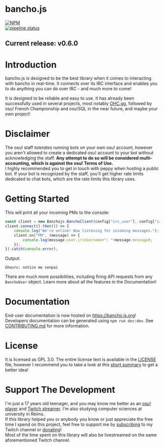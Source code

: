# bancho.js

[![NPM](https://nodei.co/npm/bancho.js.png?compact=true)](https://nodei.co/npm/bancho.js/)  
[![pipeline status](https://git.cartooncraft.fr/ThePooN/bancho.js/badges/master/pipeline.svg)](https://git.cartooncraft.fr/ThePooN/bancho.js/commits/master)

## Current release: v0.6.0

# Introduction

bancho.js is designed to be the best library when it comes to interacting with bancho in real-time. It connects over its IRC interface and enables you to do anything you can do over IRC - and much more to come!

It is designed to be reliable and easy to use. It has already been successfully used in several projects, most notably [OHC.gg](https://ohc.gg), followed by osu! French Championship and osu!SQL in the near future, and maybe your own project!

# Disclaimer

The osu! staff *tolerates* running bots on your own osu! account, however you aren't allowed to create a dedicated osu! account to your bot without acknowledging the staff. **Any attempt to do so will be considered multi-accounting, which is against the osu! Terms of Use.**  
I highly recommended you to get in touch with peppy when hosting a public bot. If your bot is recognized by the staff, you'll get higher rate limits dedicated to chat bots, which are the rate limits this library uses.

# Getting Started
This will print all your incoming PMs to the console:
```javascript
const client = new Banchojs.BanchoClient(config["irc_user"], config["irc_pass"], config["irc_host"], config["irc_port"]);
client.connect().then(() => {
	console.log("We're online! Now listening for incoming messages.");
	client.on("PM", (message) => {
		console.log(message.user.ircUsername+": "+message.message);
	});
}).catch(console.error);
```
Output:
```
Ghouru: notice me senpai
```
There are much more possibilities, including firing API requests from any `BanchoUser` object. Learn more about all the features in the Documentation!

# Documentation

End-user documentation is now hosted on https://bancho.js.org!  
Developers documentation can be generated using `npm run doc:dev`. See [CONTRIBUTING.md](CONTRIBUTING.md) for more information.

# License

It is licensed as GPL 3.0. The entire license text is available in the [LICENSE](/LICENSE) file, however I recommend you to take a look at this [short summary](https://choosealicense.com/licenses/gpl-3.0/) to get a better idea!

# Support The Development

I'm just a 17 years old teenager, and you may know me better as an [osu! player](https://osu.ppy.sh/u/ThePooN) and [Twitch streamer](https://twitch.tv/ThePooN02). I'm also studying computer sciences at university in Reims.  
If this library helped you or anybody you know or just appreciate the free time I spend on this project, feel free to support me by [subscribing](https://twitch.tv/ThePooN02/subscribe) to my Twitch channel or [donating](https://streamlabs.com/ThePooN02)!  
Most of the time spent on this library will also be livestreamed on the same aforementioned Twitch channel.